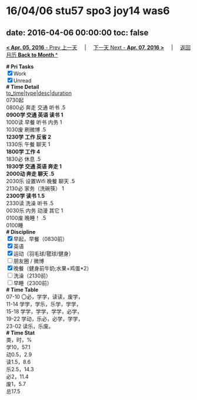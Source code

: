 # 16/04/06 stu57 spo3 joy14 was6

date: 2016-04-06 00:00:00
toc: false
---
[**< Apr. 05, 2016** - Prev 上一天](/lifelogs/2016/04/d05.html) &nbsp; &nbsp; | &nbsp; &nbsp; [下一天 Next - **Apr. 07, 2016 >**](/lifelogs/2016/04/d07.html) &nbsp; &nbsp; |  &nbsp; &nbsp; [返回月历 **Back to Month ^**](/lifelogs/2016/04/index.html)
<br/><div><b># Pri Tasks</b></div><div><input checked="true" type="checkbox"/>Work</div><div><input checked="true" type="checkbox"/>Unread</div><div><b># Time Detail</b></div><div><u>to_time|type|desc|duration</u></div><div>0730起</div><div>0800必 奔走 交通 听书 .5</div><div><b>0900学 交通 英语 读书 1</b></div><div>1000读 早餐 听书 内务 1</div><div>1030废 刷微博 .5</div><div><b>1230学 工作 反省 2</b></div><div>1330乐 午餐 聊天 1</div><div><b>1800学 工作 4</b></div><div>1830必 休息 .5</div><div><b>1930学 交通 英语 奔走 1</b></div><div><b>2000动 奔走 聊天 .5</b></div><div>2030乐 设置Wifi 晚餐 聊天 .5</div><div>2130必 家务（洗碗筷） 1</div><div><b>2300学 读书 1.5</b></div><div>2330读 洗澡 听书 .5</div><div>0030乐 内务 动漫 其它 1</div><div>0100废 晚睡！ .5</div><div>0100睡</div><div><b># Discipline</b></div><div><input checked="true" type="checkbox"/>早起，早餐（0830前）</div><div><input checked="true" type="checkbox"/>英语</div><div><input checked="true" type="checkbox"/>运动（羽毛球/毽球/健身）</div><div><input type="checkbox"/>朋友圈 / 微博</div><div><input checked="true" type="checkbox"/>晚餐（健身前牛奶;水果+鸡蛋*2）</div><div><input type="checkbox"/>洗澡（2130前）</div><div><input type="checkbox"/>早睡（2300前）</div><div><b># Time Table</b></div><div>07-10 〇必，学学，读读，废学，</div><div>11-14 学学，学乐，乐学，学学，</div><div>15-18 学学，学学，学学，必学，</div><div>19-22 学动，乐必，必学，学学，</div><div>23-02 读乐，乐废。</div><div><b># Time Stat</b></div><div>类，时，%</div><div>学10，57.1</div><div>动0.5，2.9</div><div>读1.5，8.6</div><div>乐2.5，14.3</div><div>必2，11.4</div><div>废1，5.7</div><div>总17.5</div>
